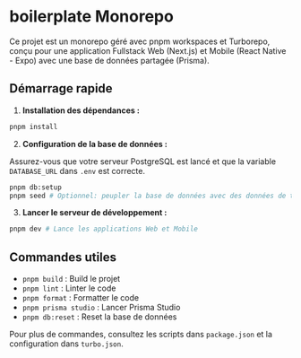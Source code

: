 # boilerplate Monorepo

Ce projet est un monorepo géré avec pnpm workspaces et Turborepo, conçu pour une application Fullstack Web (Next.js) et Mobile (React Native - Expo) avec une base de données partagée (Prisma).

## Démarrage rapide

1. **Installation des dépendances :**

```bash
pnpm install
```

2. **Configuration de la base de données :**

Assurez-vous que votre serveur PostgreSQL est lancé et que la variable `DATABASE_URL` dans `.env` est correcte.

```bash
pnpm db:setup
pnpm seed # Optionnel: peupler la base de données avec des données de test
```

3. **Lancer le serveur de développement :**

```bash
pnpm dev # Lance les applications Web et Mobile
```

## Commandes utiles

- `pnpm build` : Build le projet
- `pnpm lint` : Linter le code
- `pnpm format` : Formatter le code
- `pnpm prisma studio` : Lancer Prisma Studio
- `pnpm db:reset` : Reset la base de données

Pour plus de commandes, consultez les scripts dans `package.json` et la configuration dans `turbo.json`.